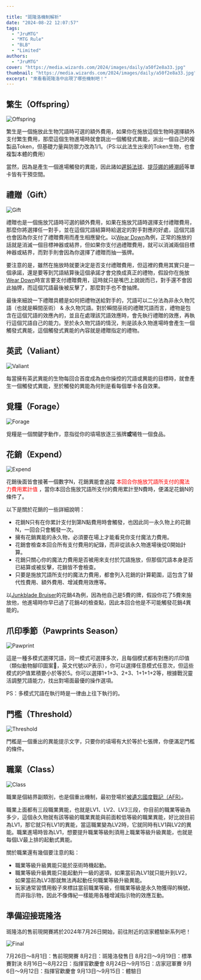 ```yaml
---

title: "斑隆洛機制解析"
date: "2024-08-22 12:07:57"
tags:
  - "JruMTG"
  - "MTG Rule"
  - "BLB"
  - "Limited"
authors:
  - "JruMTG"
cover: "https://media.wizards.com/2024/images/daily/a50f2e8a33.jpg"
thumbnail: "https://media.wizards.com/2024/images/daily/a50f2e8a33.jpg"
excerpt: "來看看斑隆洛中出現了哪些機制吧！"
---
```


## 繁生（Offspring）
![Offspring](https://i.postimg.cc/9CCK6KKj/Offspring.png)

繁生是一個施放此生物咒語時可選的額外費用，如果你在施放這個生物時選擇額外支付繁生費用，那麼這個生物進場時就會跳出一個觸發式異能，派出一個自己的複製品Token，但基礎力量與防禦力改為1/1。（PS:以此法生出來的Token生物，也會複製本體的費用）

當然，因為是產生一個進場觸發的異能，因此諸如[遲鈍法球](https://scryfall.com/card/big/27/torpor-orb)、[提莎娜的縛潮師](https://scryfall.com/card/lci/81/tishanas-tidebinder)等單卡皆有干預空間。


## 禮贈（Gift）
![Gift](https://i.postimg.cc/X3b8cBGQ/gift.png)

禮贈也是一個施放咒語時可選的額外費用，如果在施放咒語時選擇支付禮贈費用，那麼你將選擇任一對手，並在這個咒語結算時給選定的對手對應的好處，這個咒語也會因為你支付了禮贈費用而產生相應變化。以[Wear Down](https://scryfall.com/card/blb/203/wear-down)為例，正常的施放的話就是消滅一個目標神器或結界，但如果你支付過禮贈費用，就可以消滅兩個目標神器或結界，而對手則會因為你選擇了禮贈而抽一張牌。

要注意的是，雖然在施放時就要決定是否支付禮贈費用，但這裡的費用其實只是一個承諾，還是要等到咒語結算後這個承諾才會兌換成真正的禮物，假設你在施放[Wear Down](https://scryfall.com/card/blb/203/wear-down)時宣言要支付禮贈費用，這時就只是嘴巴上說說而已，對手還不會因此抽牌，而這個咒語最後被反擊了，那麼對手也不會抽牌。

最後來細說一下禮贈具體是如何把禮物送給對手的，咒語可以二分法為非永久物咒語（也就是瞬間巫術） & 永久物咒語。對於瞬間巫術的禮贈咒語而言，禮物是包含在這個咒語的效應內的，並且在處理該咒語效應時，會先執行禮贈的效應，再執行這個咒語自己的能力。至於永久物咒語的情況，則是該永久物進場時會產生一個觸發式異能，這個觸發式異能的內容就是禮贈指定的禮物。


## 英武（Valiant）
![Valiant](https://i.postimg.cc/tqg8MMgz/Valiant.png)

每當擁有英武異能的生物每回合首度成為由你操控的咒語或異能的目標時，就會產生一個觸發式異能，至於觸發的異能為何則是看每個單卡各自效果。


## 覓糧（Forage）
![Forage](https://i.postimg.cc/0PdRrmhD/forage.png)

覓糧是一個關鍵字動作，意指從你的墳場放逐三張牌**或**犧牲一個食品。


## 花銷（Expend）
![Expend](https://i.postimg.cc/8T1Xkjtg/expend.png)

花銷後面皆會接著一個數字N，花銷異能會追蹤 <font color="#FF0000">本回合你施放咒語所支付的魔法力費用累計值</font> ，當你本回合施放咒語所支付的費用累計至N費時，便滿足花銷N的條件了。

以下是關於花銷的一些詳細說明：
- 花銷N只有在你累計支付到第N點費用時會觸發，也因此同一永久物上的花銷N，一回合只會觸發一次。
- 擁有花銷異能的永久物，必須要在場上才能看見你支付魔法力費用。
- 花銷會檢查本回合所有支付費用的紀錄，而非從該永久物進場後從0開始計算。
- 花銷只關心你的魔法力費用是否被用來支付於咒語施放，但那個咒語本身是否已結算或被反擊，花銷皆不會檢查。
- 只要是施放咒語所支付的魔法力費用，都會列入花銷的計算範圍，這包含了替代性費用、額外費用、增減費用效應等。

以[Junkblade Bruiser](https://scryfall.com/card/blb/220/junkblade-bruiser)的花銷4為例，因為他自己是5費的牌，假設你花了5費來施放他，他進場時你早已過了花銷4的檢查點，因此本回合他是不可能觸發花銷4異能的。



## 爪印季節（Pawprints Season）
![Pawprint](https://i.postimg.cc/w69v4Lsk/Pawprint-Modal-Cards.png)

這是一種多模式選擇咒語，同一模式可選擇多次，且每個模式都有對應的爪印值（類似動物腳印圖案🐾，英文代號以P表示），你可以選擇任意模式任意次，但這些模式的P值累積要小於等於5。你可以選擇1+1+3、2+3、1+1+1+2等，根據戰況靈活調整咒語能力，找出對場面最優的操作選項。

PS：多模式咒語在執行時是一律由上往下執行的。


## 門檻（Threshold）
![Threshold](https://i.postimg.cc/JzQpd74J/Threshold.png)

門檻是一個重出的異能提示文字，只要你的墳場有大於等於七張牌，你便滿足門檻的條件。


## 職業（Class）
![Class](https://i.postimg.cc/hKXL2FTr/Class.png)

職業是個結界副類別，也是個重出機制，最初登場於[被遺忘國度戰記（AFR）](https://scryfall.com/sets/afr?as=grid&order=set)。

職業上面都有三段職業異能，也就是LV1、LV2、LV3三段，你目前的職業等級為多少，這個永久物就有該等級的職業異能與前面較低等級的職業異能，好比說目前為LV1，那它就只有LV1的異能，當這職業變為LV2時，它就同時有LV1與LV2的異能。職業進場時皆為LV1，想要提升職業等級則須用上職業等級升級異能，也就是每個LV最上排的起動式異能。

關於職業還有幾個要注意的點：
- 職業等級升級異能只能於巫術時機起動。
- 職業等級升級異能只能起動升一級的選項，如果當前為LV1就只能升到LV2，如果當前為LV3那就無法再起動任何職業等級升級異能。
- 玩家通常習慣用骰子來標註當前職業等級，但職業等級是永久物獲得的稱號，而非指示物，因此不像傳紀一樣能用各種增減指示物的效應互動。

## 準備迎接斑隆洛

斑隆洛的售前現開賽將於2024年7月26日開始，前往附近的店家體驗新系列吧！

![Final](https://i.postimg.cc/nHrXG8NG/Final.png)

7月26日～8月1日：售前現開賽
8月2日：斑隆洛發售日
8月2日～9月19日：標準賽對決
8月16日～8月22日：指揮官歡慶會
8月24日～9月15日：店家冠軍賽
9月6日～9月12日：指揮官歡慶會
9月13日～9月15日：體驗日
